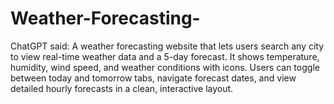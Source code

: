 # Weather-Forecasting-
ChatGPT said: A weather forecasting website that lets users search any city to view real-time weather data and a 5-day forecast. It shows temperature, humidity, wind speed, and weather conditions with icons. Users can toggle between today and tomorrow tabs, navigate forecast dates, and view detailed hourly forecasts in a clean, interactive layout.

